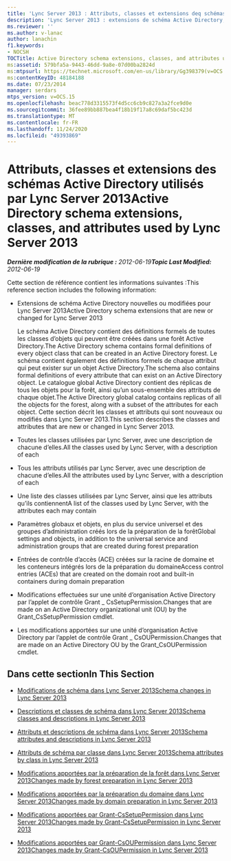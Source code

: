 ```yaml
---
title: 'Lync Server 2013 : Attributs, classes et extensions deq schémas Active Directory utilisés par Lync Server'
description: 'Lync Server 2013 : extensions de schéma Active Directory, classes et attributs utilisés par Lync Server.'
ms.reviewer: ''
ms.author: v-lanac
author: lanachin
f1.keywords:
- NOCSH
TOCTitle: Active Directory schema extensions, classes, and attributes used by Lync Server 2013
ms:assetid: 579bfa5a-9443-46dd-9a8e-07d00ba2824d
ms:mtpsurl: https://technet.microsoft.com/en-us/library/Gg398379(v=OCS.15)
ms:contentKeyID: 48184188
ms.date: 07/23/2014
manager: serdars
mtps_version: v=OCS.15
ms.openlocfilehash: beac778d3315573f4d5cc6cb9c827a3a2fce9d0e
ms.sourcegitcommit: 36fee89bb887bea4f18b19f17a8c69daf5bc423d
ms.translationtype: MT
ms.contentlocale: fr-FR
ms.lasthandoff: 11/24/2020
ms.locfileid: "49393869"
---
```

# <a name="active-directory-schema-extensions-classes-and-attributes-used-by-lync-server-2013"></a><span data-ttu-id="e2af3-103">Attributs, classes et extensions des schémas Active Directory utilisés par Lync Server 2013</span><span class="sxs-lookup"><span data-stu-id="e2af3-103">Active Directory schema extensions, classes, and attributes used by Lync Server 2013</span></span>

<div data-xmlns="http://www.w3.org/1999/xhtml">

<div class="topic" data-xmlns="http://www.w3.org/1999/xhtml" data-msxsl="urn:schemas-microsoft-com:xslt" data-cs="https://msdn.microsoft.com/">

<div data-asp="https://msdn2.microsoft.com/asp">



</div>

<div id="mainSection">

<div id="mainBody"><span data-ttu-id="e2af3-104">

<span> </span></span><span class="sxs-lookup"><span data-stu-id="e2af3-104">

<span> </span></span></span>

<span data-ttu-id="e2af3-105">_**Dernière modification de la rubrique :** 2012-06-19_</span><span class="sxs-lookup"><span data-stu-id="e2af3-105">_**Topic Last Modified:** 2012-06-19_</span></span>

<span data-ttu-id="e2af3-106">Cette section de référence contient les informations suivantes :</span><span class="sxs-lookup"><span data-stu-id="e2af3-106">This reference section includes the following information:</span></span>

  - <span data-ttu-id="e2af3-107">Extensions de schéma Active Directory nouvelles ou modifiées pour Lync Server 2013</span><span class="sxs-lookup"><span data-stu-id="e2af3-107">Active Directory schema extensions that are new or changed for Lync Server 2013</span></span>
    
    <span data-ttu-id="e2af3-108">Le schéma Active Directory contient des définitions formels de toutes les classes d’objets qui peuvent être créées dans une forêt Active Directory.</span><span class="sxs-lookup"><span data-stu-id="e2af3-108">The Active Directory schema contains formal definitions of every object class that can be created in an Active Directory forest.</span></span> <span data-ttu-id="e2af3-109">Le schéma contient également des définitions formels de chaque attribut qui peut exister sur un objet Active Directory.</span><span class="sxs-lookup"><span data-stu-id="e2af3-109">The schema also contains formal definitions of every attribute that can exist on an Active Directory object.</span></span> <span data-ttu-id="e2af3-110">Le catalogue global Active Directory contient des réplicas de tous les objets pour la forêt, ainsi qu’un sous-ensemble des attributs de chaque objet.</span><span class="sxs-lookup"><span data-stu-id="e2af3-110">The Active Directory global catalog contains replicas of all the objects for the forest, along with a subset of the attributes for each object.</span></span> <span data-ttu-id="e2af3-111">Cette section décrit les classes et attributs qui sont nouveaux ou modifiés dans Lync Server 2013.</span><span class="sxs-lookup"><span data-stu-id="e2af3-111">This section describes the classes and attributes that are new or changed in Lync Server 2013.</span></span>

  - <span data-ttu-id="e2af3-112">Toutes les classes utilisées par Lync Server, avec une description de chacune d’elles.</span><span class="sxs-lookup"><span data-stu-id="e2af3-112">All the classes used by Lync Server, with a description of each</span></span>

  - <span data-ttu-id="e2af3-113">Tous les attributs utilisés par Lync Server, avec une description de chacune d’elles.</span><span class="sxs-lookup"><span data-stu-id="e2af3-113">All the attributes used by Lync Server, with a description of each</span></span>

  - <span data-ttu-id="e2af3-114">Une liste des classes utilisées par Lync Server, ainsi que les attributs qu’ils contiennent</span><span class="sxs-lookup"><span data-stu-id="e2af3-114">A list of the classes used by Lync Server, with the attributes each may contain</span></span>

  - <span data-ttu-id="e2af3-115">Paramètres globaux et objets, en plus du service universel et des groupes d’administration créés lors de la préparation de la forêt</span><span class="sxs-lookup"><span data-stu-id="e2af3-115">Global settings and objects, in addition to the universal service and administration groups that are created during forest preparation</span></span>

  - <span data-ttu-id="e2af3-116">Entrées de contrôle d’accès (ACE) créées sur la racine de domaine et les conteneurs intégrés lors de la préparation du domaine</span><span class="sxs-lookup"><span data-stu-id="e2af3-116">Access control entries (ACEs) that are created on the domain root and built-in containers during domain preparation</span></span>

  - <span data-ttu-id="e2af3-117">Modifications effectuées sur une unité d’organisation Active Directory par l’applet de contrôle Grant \_ CsSetupPermission.</span><span class="sxs-lookup"><span data-stu-id="e2af3-117">Changes that are made on an Active Directory organizational unit (OU) by the Grant\_CsSetupPermission cmdlet.</span></span>

  - <span data-ttu-id="e2af3-118">Les modifications apportées sur une unité d’organisation Active Directory par l’applet de contrôle Grant \_ CsOUPermission.</span><span class="sxs-lookup"><span data-stu-id="e2af3-118">Changes that are made on an Active Directory OU by the Grant\_CsOUPermission cmdlet.</span></span>

<div>

## <a name="in-this-section"></a><span data-ttu-id="e2af3-119">Dans cette section</span><span class="sxs-lookup"><span data-stu-id="e2af3-119">In This Section</span></span>

  - [<span data-ttu-id="e2af3-120">Modifications de schéma dans Lync Server 2013</span><span class="sxs-lookup"><span data-stu-id="e2af3-120">Schema changes in Lync Server 2013</span></span>](lync-server-2013-schema-changes-in-lync-server-2013.md)

  - [<span data-ttu-id="e2af3-121">Descriptions et classes de schéma dans Lync Server 2013</span><span class="sxs-lookup"><span data-stu-id="e2af3-121">Schema classes and descriptions in Lync Server 2013</span></span>](lync-server-2013-schema-classes-and-descriptions.md)

  - [<span data-ttu-id="e2af3-122">Attributs et descriptions de schéma dans Lync Server 2013</span><span class="sxs-lookup"><span data-stu-id="e2af3-122">Schema attributes and descriptions in Lync Server 2013</span></span>](lync-server-2013-schema-attributes-and-descriptions.md)

  - [<span data-ttu-id="e2af3-123">Attributs de schéma par classe dans Lync Server 2013</span><span class="sxs-lookup"><span data-stu-id="e2af3-123">Schema attributes by class in Lync Server 2013</span></span>](lync-server-2013-schema-attributes-by-class.md)

  - [<span data-ttu-id="e2af3-124">Modifications apportées par la préparation de la forêt dans Lync Server 2013</span><span class="sxs-lookup"><span data-stu-id="e2af3-124">Changes made by forest preparation in Lync Server 2013</span></span>](lync-server-2013-changes-made-by-forest-preparation.md)

  - [<span data-ttu-id="e2af3-125">Modifications apportées par la préparation du domaine dans Lync Server 2013</span><span class="sxs-lookup"><span data-stu-id="e2af3-125">Changes made by domain preparation in Lync Server 2013</span></span>](lync-server-2013-changes-made-by-domain-preparation.md)

  - [<span data-ttu-id="e2af3-126">Modifications apportées par Grant-CsSetupPermission dans Lync Server 2013</span><span class="sxs-lookup"><span data-stu-id="e2af3-126">Changes made by Grant-CsSetupPermission in Lync Server 2013</span></span>](lync-server-2013-changes-made-by-https://docs.microsoft.com/powershell/module/skype/Grant-CsSetupPermission)

  - [<span data-ttu-id="e2af3-127">Modifications apportées par Grant-CsOUPermission dans Lync Server 2013</span><span class="sxs-lookup"><span data-stu-id="e2af3-127">Changes made by Grant-CsOUPermission in Lync Server 2013</span></span>](lync-server-2013-changes-made-by-https://docs.microsoft.com/powershell/module/skype/Grant-CsOUPermission)

<span data-ttu-id="e2af3-128"></div>

</div>

<span> </span>

</div>

</div>

</span><span class="sxs-lookup"><span data-stu-id="e2af3-128"></div>

</div>

<span> </span>

</div>

</div>

</span></span></div>

